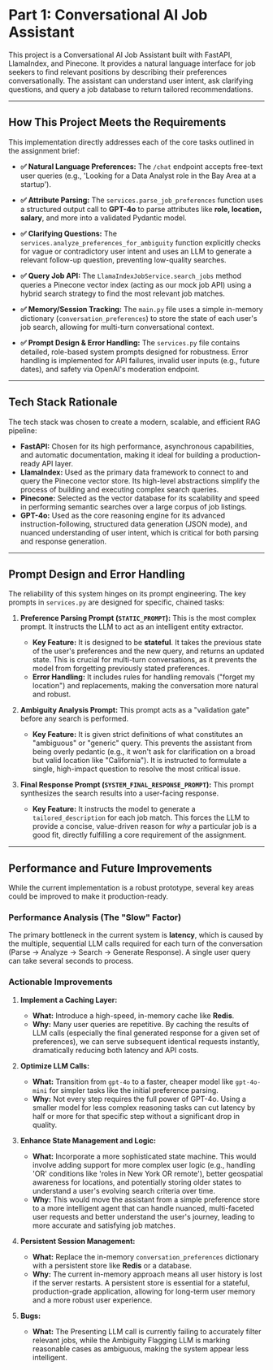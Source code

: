 # Part 1: Conversational AI Job Assistant

This project is a Conversational AI Job Assistant built with FastAPI, LlamaIndex, and Pinecone. It provides a natural language interface for job seekers to find relevant positions by describing their preferences conversationally. The assistant can understand user intent, ask clarifying questions, and query a job database to return tailored recommendations.

---
## How This Project Meets the Requirements

This implementation directly addresses each of the core tasks outlined in the assignment brief:

* **✅ Natural Language Preferences:** The `/chat` endpoint accepts free-text user queries (e.g., 'Looking for a Data Analyst role in the Bay Area at a startup').

* **✅ Attribute Parsing:** The `services.parse_job_preferences` function uses a structured output call to **GPT-4o** to parse attributes like **role, location, salary**, and more into a validated Pydantic model.

* **✅ Clarifying Questions:** The `services.analyze_preferences_for_ambiguity` function explicitly checks for vague or contradictory user intent and uses an LLM to generate a relevant follow-up question, preventing low-quality searches.

* **✅ Query Job API:** The `LlamaIndexJobService.search_jobs` method queries a Pinecone vector index (acting as our mock job API) using a hybrid search strategy to find the most relevant job matches.

* **✅ Memory/Session Tracking:** The `main.py` file uses a simple in-memory dictionary (`conversation_preferences`) to store the state of each user's job search, allowing for multi-turn conversational context.

* **✅ Prompt Design & Error Handling:** The `services.py` file contains detailed, role-based system prompts designed for robustness. Error handling is implemented for API failures, invalid user inputs (e.g., future dates), and safety via OpenAI's moderation endpoint.

---
## Tech Stack Rationale

The tech stack was chosen to create a modern, scalable, and efficient RAG pipeline:

* **FastAPI:** Chosen for its high performance, asynchronous capabilities, and automatic documentation, making it ideal for building a production-ready API layer.
* **LlamaIndex:** Used as the primary data framework to connect to and query the Pinecone vector store. Its high-level abstractions simplify the process of building and executing complex search queries.
* **Pinecone:** Selected as the vector database for its scalability and speed in performing semantic searches over a large corpus of job listings.
* **GPT-4o:** Used as the core reasoning engine for its advanced instruction-following, structured data generation (JSON mode), and nuanced understanding of user intent, which is critical for both parsing and response generation.

---
## Prompt Design and Error Handling

The reliability of this system hinges on its prompt engineering. The key prompts in `services.py` are designed for specific, chained tasks:

1.  **Preference Parsing Prompt (`STATIC_PROMPT`):** This is the most complex prompt. It instructs the LLM to act as an intelligent entity extractor.
    * **Key Feature:** It is designed to be **stateful**. It takes the previous state of the user's preferences and the new query, and returns an updated state. This is crucial for multi-turn conversations, as it prevents the model from forgetting previously stated preferences.
    * **Error Handling:** It includes rules for handling removals ("forget my location") and replacements, making the conversation more natural and robust.

2.  **Ambiguity Analysis Prompt:** This prompt acts as a "validation gate" before any search is performed.
    * **Key Feature:** It is given strict definitions of what constitutes an "ambiguous" or "generic" query. This prevents the assistant from being overly pedantic (e.g., it won't ask for clarification on a broad but valid location like "California"). It is instructed to formulate a single, high-impact question to resolve the most critical issue.

3.  **Final Response Prompt (`SYSTEM_FINAL_RESPONSE_PROMPT`):** This prompt synthesizes the search results into a user-facing response.
    * **Key Feature:** It instructs the model to generate a `tailored_description` for each job match. This forces the LLM to provide a concise, value-driven reason for *why* a particular job is a good fit, directly fulfilling a core requirement of the assignment.

---
## Performance and Future Improvements

While the current implementation is a robust prototype, several key areas could be improved to make it production-ready.

### Performance Analysis (The "Slow" Factor)

The primary bottleneck in the current system is **latency**, which is caused by the multiple, sequential LLM calls required for each turn of the conversation (Parse -> Analyze -> Search -> Generate Response). A single user query can take several seconds to process.

### Actionable Improvements

1.  **Implement a Caching Layer:**
    * **What:** Introduce a high-speed, in-memory cache like **Redis**.
    * **Why:** Many user queries are repetitive. By caching the results of LLM calls (especially the final generated response for a given set of preferences), we can serve subsequent identical requests instantly, dramatically reducing both latency and API costs.

2.  **Optimize LLM Calls:**
    * **What:** Transition from `gpt-4o` to a faster, cheaper model like `gpt-4o-mini` for simpler tasks like the initial preference parsing.
    * **Why:** Not every step requires the full power of GPT-4o. Using a smaller model for less complex reasoning tasks can cut latency by half or more for that specific step without a significant drop in quality.

3.  **Enhance State Management and Logic:**
    * **What:** Incorporate a more sophisticated state machine. This would involve adding support for more complex user logic (e.g., handling 'OR' conditions like 'roles in New York OR remote'), better geospatial awareness for locations, and potentially storing older states to understand a user's evolving search criteria over time.
    * **Why:** This would move the assistant from a simple preference store to a more intelligent agent that can handle nuanced, multi-faceted user requests and better understand the user's journey, leading to more accurate and satisfying job matches.

4.  **Persistent Session Management:**
    * **What:** Replace the in-memory `conversation_preferences` dictionary with a persistent store like **Redis** or a database.
    * **Why:** The current in-memory approach means all user history is lost if the server restarts. A persistent store is essential for a stateful, production-grade application, allowing for long-term user memory and a more robust user experience.

5.  **Bugs:**
    * **What:** The Presenting LLM call is currently failing to accurately filter relevant jobs, while the Ambiguity Flagging LLM is marking reasonable cases as ambiguous, making the system appear less intelligent.
